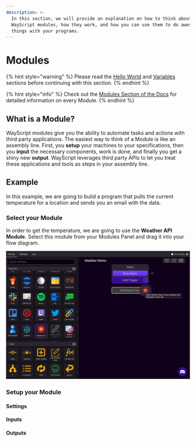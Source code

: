 ```yaml
---
description: >-
  In this section, we will provide an explanation on how to think about
  WayScript modules, how they work, and how you can use them to do awesome
  things with your programs.
---
```


# Modules

{% hint style="warning" %}
Please read the [Hello World](hello-world.md) and [Variables](variables.md) sections before continuing with this section.
{% endhint %}

{% hint style="info" %}
Check out the [Modules Section of the Docs](../library/modules/) for detailed information on every Module.
{% endhint %}

## What is a Module?

WayScript modules give you the ability to automate tasks and actions with third party applications. The easiest way to think of a Module is like an assembly line. First, you **setup** your machines to your specifications, then you **input** the necessary components, work is done, and finally you get a shiny new **output**. WayScript leverages third party APIs to let you treat these applications and tools as steps in your assembly line.

## Example

In this example, we are going to build a program that pulls the current temperature for a location and sends you an email with the data.  

### Select your Module

In order to get the temperature, we are going to use the **Weather API Module.** Select this module from your Modules Panel and drag it into your flow diagram. 

![](../.gitbook/assets/screenshot-2019-07-16-12.30.41.png)

### Setup your Module

#### Settings

#### Inputs

#### Outputs

